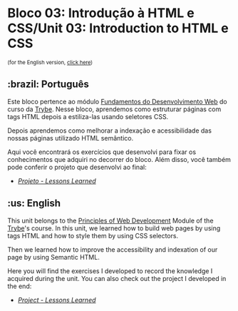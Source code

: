 # Bloco 03: Introdução à HTML e CSS/Unit 03: Introduction to HTML e CSS
<small>(for the English version, <a href="#en">click here</a>)</small>
<h2>:brazil: Português</h2>
<p>Este bloco pertence ao módulo <a href="https://github.com/raphaelalmeidamartins/trybe_exercicios/tree/main/1_fundamentos-do-desv-web" rel="prev">Fundamentos do Desenvolvimento Web</a> do curso da <a href="https://www.betrybe.com/">Trybe</a>. Nesse bloco, aprendemos como estruturar páginas com tags HTML depois a estiliza-las usando seletores CSS.</p>
<p>Depois aprendemos como melhorar a indexação e acessibilidade das nossas páginas utilizado HTML semântico.</p>
<p>Aqui você encontrará os exercícios que desenvolvi para fixar os conhecimentos que adquiri no decorrer do bloco. Além disso, você também pode conferir o projeto que desenvolvi ao final:</p>

- _[Projeto - Lessons Learned]()_

<h2 id="en">:us: English</h2>
<p>This unit belongs to the <a href="https://github.com/raphaelalmeidamartins/trybe_exercicios/tree/main/1_fundamentos-do-desv-web">Principles of Web Development</a> Module of the <a href="https://www.betrybe.com/">Trybe</a>'s course. In this unit, we learned how to build web pages by using tags HTML and how to style them by using CSS selectors.</p>
<p>Then we learned how to improve the accessibility and indexation of our page by using Semantic HTML.</p>
<p>Here you will find the exercises I developed to record the knowledge I acquired during the unit. You can also check out the project I developed in the end:</p>

- _[Project - Lessons Learned]()_